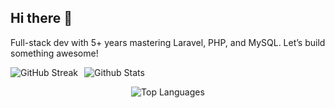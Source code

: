 ## Hi there 👋
Full-stack dev with 5+ years mastering Laravel, PHP, and MySQL. Let’s build something awesome!

<div style="display: flex; gap: 10px;">
  <img src="https://github-readme-streak-stats.herokuapp.com/?user=saifali-ch&theme=radical" alt="GitHub Streak">
  <img src="https://github-readme-stats.vercel.app/api?username=saifali-ch&show_icons=true&theme=radical" alt="Github Stats">
</div>

<p align="center">
  <img src="https://github-readme-stats.vercel.app/api/top-langs/?username=saifali-ch&layout=compact&theme=radical" alt="Top Languages">
</p>
